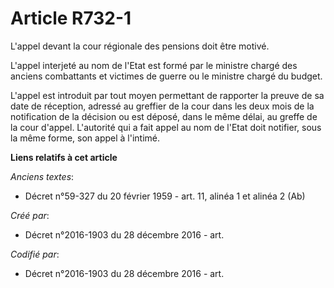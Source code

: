 # Article R732-1

L'appel devant la cour régionale des pensions doit être motivé.

L'appel interjeté au nom de l'Etat est formé par le ministre chargé des anciens combattants et victimes de guerre ou le
ministre chargé du budget.

L'appel est introduit par tout moyen permettant de rapporter la preuve de sa date de réception, adressé au greffier de la
cour dans les deux mois de la notification de la décision ou est déposé, dans le même délai, au greffe de la cour d'appel.
L'autorité qui a fait appel au nom de l'Etat doit notifier, sous la même forme, son appel à l'intimé.

**Liens relatifs à cet article**

_Anciens textes_:

  - Décret n°59-327 du 20 février 1959 - art. 11, alinéa 1 et alinéa 2 (Ab)

_Créé par_:

  - Décret n°2016-1903 du 28 décembre 2016 - art.

_Codifié par_:

  - Décret n°2016-1903 du 28 décembre 2016 - art.
